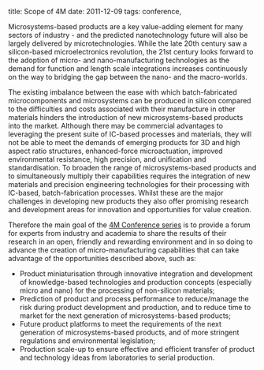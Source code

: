 title: Scope of 4M
date: 2011-12-09 
tags: conference, 


Microsystems-based products are a key value-adding element for many sectors of industry - and the predicted nanotechnology future will also be largely delivered by microtechnologies. While the late 20th century saw a silicon-based microelectronics revolution, the 21st century looks forward to the adoption of micro- and nano-manufacturing technologies as the demand for function and length scale integrations increases continuously on the way to bridging the gap between the nano- and the macro-worlds.
<!--break-->
The existing imbalance between the ease with which batch-fabricated microcomponents and microsystems can be produced in silicon compared to the difficulties and costs associated with their manufacture in other materials hinders the introduction of new microsystems-based products into the market. Although there may be commercial advantages to leveraging the present suite of IC-based processes and materials, they will not be able to meet the demands of emerging products for 3D and high aspect ratio structures, enhanced-force microactuation, improved environmental resistance, high precision, and unification and standardisation. To broaden the range of microsystems-based products and to simultaneously multiply their capabilities requires the integration of new materials and precision engineering technologies for their processing with IC-based, batch-fabrication processes. Whilst these are the major challenges in developing new products they also offer promising research and development areas for innovation and opportunities for value creation.

Therefore the main goal of the [4M Conference series](/conference/index/conference-index.html) is to provide a forum for experts from industry and academia to share the results of their research in an open, friendly and rewarding environment and in so doing to advance the creation of micro-manufacturing capabilities that can take advantage of the opportunities described above, such as:

* Product miniaturisation through innovative integration and development of knowledge-based technologies and production concepts (especially micro and nano) for the processing of non-silicon materials;
* Prediction of product and process performance to reduce/manage the risk during product development and production, and to reduce time to market for the next generation of microsystems-based products;
* Future product platforms to meet the requirements of the next generation of microsystems-based products, and of more stringent regulations and environmental legislation;
* Production scale-up to ensure effective and efficient transfer of product and technology ideas from laboratories to serial production.
